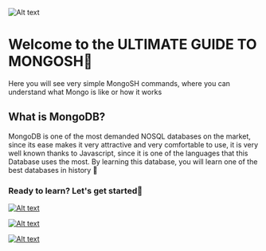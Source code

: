 ![Alt text](https://webimages.mongodb.com/_com_assets/cms/kuztefjfmcr54smwt-Meta_Blogs.png "a title")

# Welcome to the ULTIMATE GUIDE TO MONGOSH👻

Here you will see very simple MongoSH commands, where you can understand what Mongo is like or how it works

## What is MongoDB?

MongoDB is one of the most demanded NOSQL databases on the market, since its ease makes it very
attractive and very comfortable to use, it is very well known thanks to Javascript, 
since it is one of the languages ​​that this Database uses the most. 
By learning this database, you will learn one of the best databases in history 🫣


### Ready to learn? Let's get started🚀

<div>


<a href="/learn_japan.md">

![Alt text](https://cloudfront-eu-central-1.images.arcpublishing.com/diarioas/BJYRKVUOHBEBZJBHIP5Q5UR5FA.png "a title")

</a>

<a href="/learn_english.md">

![Alt text](https://upload.wikimedia.org/wikipedia/commons/a/a4/Flag_of_the_United_States.svg "a title")

</a>


<a href="/learn_spanish.md">

![Alt text](https://encrypted-tbn0.gstatic.com/images?q=tbn:ANd9GcRppXl-ZIvI_UyoPxBO2DFLRhqXRJivQZncCEX8ItjZPU8Wj0byj1JWtS069PU&s=10 "a title")

</a>



</div>
